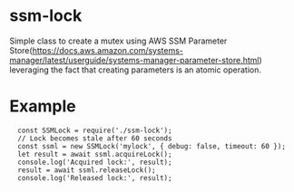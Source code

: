 # ssm-lock

Simple class to create a mutex using AWS SSM Parameter Store(https://docs.aws.amazon.com/systems-manager/latest/userguide/systems-manager-parameter-store.html) leveraging the fact that creating parameters is an atomic operation.

# Example

```
  const SSMLock = require('./ssm-lock');
  // Lock becomes stale after 60 seconds
  const ssml = new SSMLock('mylock', { debug: false, timeout: 60 });
  let result = await ssml.acquireLock();
  console.log('Acquired lock:', result);
  result = await ssml.releaseLock();
  console.log('Released lock:', result);

```